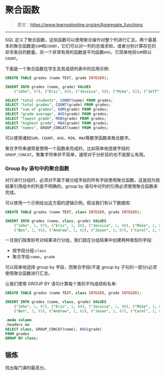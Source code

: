 # 聚合函数

> 原文：<https://www.learnsqlonline.org/en/Aggregate_functions>

* * *

SQL 定义了聚合函数，这些函数可以使用聚合操作对整个列进行汇总。两个最基本的聚合函数是`SUM`和`COUNT`，它们可以对一列的总值求和，或者分别计算存在的非空条目的数量。另一个非常有用的函数是平均函数`AVG`，它简单地将`SUM`除以`COUNT`。

下面是一个聚合函数在学生及其成绩列表中的应用示例:

```sql
CREATE TABLE grades (name TEXT, grade INTEGER);

INSERT INTO grades (name, grade) VALUES
    ("John", 97), ("Eric", 88), ("Jessica", 98), ("Mike", 82), ("Jeff", NULL);

SELECT "total students", COUNT(name) FROM grades;
SELECT "total grades", COUNT(grade) FROM grades;
SELECT "sum of grades", SUM(grade) FROM grades;
SELECT "grade average", AVG(grade) FROM grades;
SELECT "lowest grade", MIN(grade) FROM grades;
SELECT "highest grade", MAX(grade) FROM grades;
SELECT "names", GROUP_CONCAT(name) FROM grades; 
```

可以使用诸如`SUM`、`COUNT`、`AVG`、`MIN`、`MAX`等数学函数来聚合数字。

聚合字符串通常是使用一个函数来完成的，比如简单地连接字段的`GROUP_CONCAT`。聚集字符串并不简单，通常对于分析目的也不是那么有用。

### Group By 语句中的聚合函数

对行进行分组时，必须对不属于被分组字段的所有字段使用聚合函数。这是因为按结果引用组中的列是不明确的。group by 语句中对列的引用必须使用聚合函数来完成。

可以使用一个示例给出这方面的逻辑示例。假设我们有以下数据库:

```sql
CREATE TABLE grades (name TEXT, class INTEGER, grade INTEGER);

INSERT INTO grades (name, class, grade) VALUES
    ("John", 1, 97), ("Eric", 1, 88), ("Jessica", 1, 98), ("Mike", 1, 82), ("Jeff", 1, NULL),
    ("Ben", 2, 93), ("Andrew", 2, 82), ("Jason", 2, 87), ("Carol", 2, 99), ("Fred", 2, 79); 
```

一旦我们按类别号对结果进行分组，我们就在分组结果中创建两种类型的字段:

*   按字段分组:`class`
*   聚合字段:`name`，`grade`

可以简单地选择 group by 字段，而聚合字段(不是 group by 子句的一部分)必须使用聚合函数进行汇总。

让我们使用 GROUP BY 语句计算每个类的平均成绩和名单:

```sql
CREATE TABLE grades (name TEXT, class INTEGER, grade INTEGER);

INSERT INTO grades (name, class, grade) VALUES
    ("John", 1, 97), ("Eric", 1, 88), ("Jessica", 1, 98), ("Mike", 1, 82), ("Jeff", 1, NULL),
    ("Ben", 2, 93), ("Andrew", 2, 82), ("Jason", 2, 87), ("Carol", 2, 99), ("Fred", 2, 79);

.mode column
.headers on
SELECT class, GROUP_CONCAT(name), AVG(grade)
FROM grades
GROUP BY class; 
```

## 锻炼

找出每门课的最高分。